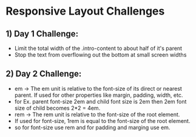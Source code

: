 # Responsive Layout Challenges
## 1)  Day 1 Challenge:
*   Limit the total width of the .intro-content to about half of it's parent
*   Stop the text from overflowing out the bottom at small screen widths
## 2) Day 2 Challenge:  
* em -> The em unit is relative to the font-size of its direct or nearest parent. If used for other properties like margin, padding, width, etc.
* for Ex. parent font-size 2em and child font size is 2em then 2em font size of child becomes 2*2 = 4em.
* rem -> The rem unit is relative to the font-size of the root element.
* If used for font-size, 1rem is equal to the font-size of the root element.
* so for font-size use rem and for padding and marging use em.
